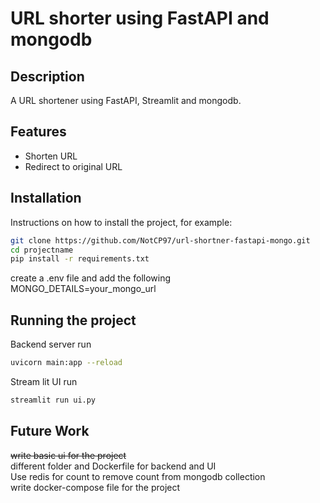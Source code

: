 # URL shorter using FastAPI and mongodb

## Description

A URL shortener using FastAPI, Streamlit and mongodb.

## Features

- Shorten URL
- Redirect to original URL

## Installation

Instructions on how to install the project, for example:

```bash
git clone https://github.com/NotCP97/url-shortner-fastapi-mongo.git
cd projectname
pip install -r requirements.txt
```
create a .env file and add the following   
MONGO_DETAILS=your_mongo_url

## Running the project

Backend server run
```bash
uvicorn main:app --reload
```
Stream lit UI run
```bash
streamlit run ui.py
```

## Future Work
<s>write basic ui for the project </s>  
different folder and Dockerfile for backend and UI  
Use redis for count to remove count from mongodb collection  
write docker-compose file for the project


